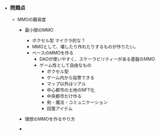 - ### 問題点
  - MMOの難易度
    - 最小限のMMO
      - ボクセル型 マイクラ的な？
      - MMOとして、壊したり作れたりするものが作りたい。
      - ベースのMMOを作る
        - DAOが使いやすく、スケーラビリティーがある基盤のMMO
        - ゲーム性として自由なもの
          - ボクセル型
          - ゲーム内から投票できる
          - マップ以外はリアル
          - 中心都市の土地のNFT化
          - 中央都市だけ作る
          - 剣・魔法・コミュニケーション
          - 回復アイテム
          
    - 理想のMMOを作るやり方

    - 